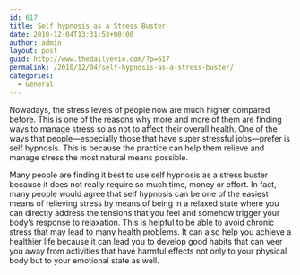 ```yaml
---
id: 617
title: Self hypnosis as a Stress Buster
date: 2010-12-04T13:31:53+00:00
author: admin
layout: post
guid: http://www.thedailyevie.com/?p=617
permalink: /2010/12/04/self-hypnosis-as-a-stress-buster/
categories:
  - General
---
```

Nowadays, the stress levels of people now are much higher compared before. This is one of the reasons why more and more of them are finding ways to manage stress so as not to affect their overall health. One of the ways that people—especially those that have super stressful jobs—prefer is self hypnosis. This is because the practice can help them relieve and manage stress the most natural means possible. 

Many people are finding it best to use self hypnosis as a stress buster because it does not really require so much time, money or effort. In fact, many people would agree that self hypnosis can be one of the easiest means of relieving stress by means of being in a relaxed state where you can directly address the tensions that you feel and somehow trigger your body&#8217;s response to relaxation. This is helpful to be able to avoid chronic stress that may lead to many health problems. It can also help you achieve a healthier life because it can lead you to develop good habits that can veer you away from activities that have harmful effects not only to your physical body but to your emotional state as well.